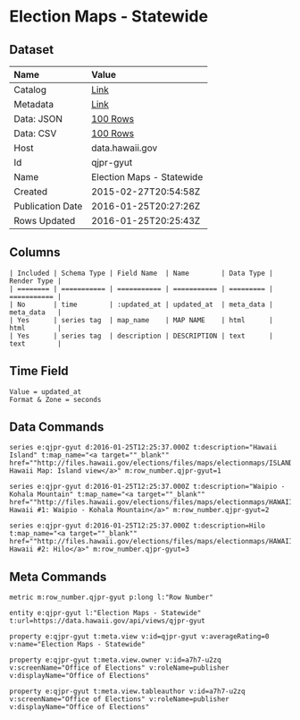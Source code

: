 # Election Maps - Statewide

## Dataset

| Name | Value |
| :--- | :---- |
| Catalog | [Link](https://catalog.data.gov/dataset/election-maps-statewide) |
| Metadata | [Link](https://data.hawaii.gov/api/views/qjpr-gyut) |
| Data: JSON | [100 Rows](https://data.hawaii.gov/api/views/qjpr-gyut/rows.json?max_rows=100) |
| Data: CSV | [100 Rows](https://data.hawaii.gov/api/views/qjpr-gyut/rows.csv?max_rows=100) |
| Host | data.hawaii.gov |
| Id | qjpr-gyut |
| Name | Election Maps - Statewide |
| Created | 2015-02-27T20:54:58Z |
| Publication Date | 2016-01-25T20:27:26Z |
| Rows Updated | 2016-01-25T20:25:43Z |

## Columns

```ls
| Included | Schema Type | Field Name  | Name        | Data Type | Render Type |
| ======== | =========== | =========== | =========== | ========= | =========== |
| No       | time        | :updated_at | updated_at  | meta_data | meta_data   |
| Yes      | series tag  | map_name    | MAP NAME    | html      | html        |
| Yes      | series tag  | description | DESCRIPTION | text      | text        |
```

## Time Field

```ls
Value = updated_at
Format & Zone = seconds
```

## Data Commands

```ls
series e:qjpr-gyut d:2016-01-25T12:25:37.000Z t:description="Hawaii Island" t:map_name="<a target=""_blank"" href=""http://files.hawaii.gov/elections/files/maps/electionmaps/ISLAND_OF_HAWAII.pdf""> Hawaii Map: Island view</a>" m:row_number.qjpr-gyut=1

series e:qjpr-gyut d:2016-01-25T12:25:37.000Z t:description="Waipio - Kohala Mountain" t:map_name="<a target=""_blank"" href=""http://files.hawaii.gov/elections/files/maps/electionmaps/HAWAII1.pdf""> Hawaii #1: Waipio - Kohala Mountain</a>" m:row_number.qjpr-gyut=2

series e:qjpr-gyut d:2016-01-25T12:25:37.000Z t:description=Hilo t:map_name="<a target=""_blank"" href=""http://files.hawaii.gov/elections/files/maps/electionmaps/HAWAII2.pdf""> Hawaii #2: Hilo</a>" m:row_number.qjpr-gyut=3
```

## Meta Commands

```ls
metric m:row_number.qjpr-gyut p:long l:"Row Number"

entity e:qjpr-gyut l:"Election Maps - Statewide" t:url=https://data.hawaii.gov/api/views/qjpr-gyut

property e:qjpr-gyut t:meta.view v:id=qjpr-gyut v:averageRating=0 v:name="Election Maps - Statewide"

property e:qjpr-gyut t:meta.view.owner v:id=a7h7-u2zq v:screenName="Office of Elections" v:roleName=publisher v:displayName="Office of Elections"

property e:qjpr-gyut t:meta.view.tableauthor v:id=a7h7-u2zq v:screenName="Office of Elections" v:roleName=publisher v:displayName="Office of Elections"
```